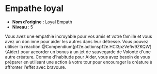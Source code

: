 # Empathe loyal

 * **Nom d'origine** : Loyal Empath
 * **Niveau** : 5


<p><span id="ctl00_MainContent_DetailedOutput">Vous avez une empathie incroyable pour vos amis et votre famille et vous avez un don inné pour aider les autres dans leur détresse. Vous pouvez utiliser la réaction @Compendium[pf2e.actionspf2e.HCl3pzVefiv9ZKQW]{Aider}  pour accorder un bonus à un jet de sauvegarde de Volonté d'une autre créature. Comme d'habitude pour Aider, vous avez besoin de vous préparer en utilisant une action à votre tour pour encourager la créature à affronter l'effet avec bravoure.&nbsp;</span></p>